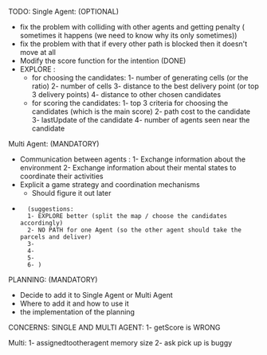 TODO:
Single Agent: (OPTIONAL)
- fix the problem with colliding with other agents and getting penalty ( sometimes it happens (we need to know why its only sometimes))
- fix the problem with that if every other path is blocked then it doesn't move at all 
- Modify the score function for the intention (DONE)
- EXPLORE : 
    - for choosing the candidates: 
        1- number of generating cells (or the ratio)
        2- number of cells 
        3- distance to the best delivery point (or top 3 delivery points)
        4- distance to other chosen candidates 
    - for scoring the candidates: 
        1- top 3 criteria for choosing the candidates (which is the main score) 
        2- path cost to the candidate
        3- lastUpdate of the candidate 
        4- number of agents seen near the candidate



Multi Agent: (MANDATORY)
- Communication between agents :
    1- Exchange information about the environment
    2- Exchange information about their mental states to coordinate their activities
- Explicit a game strategy and coordination mechanisms
    - Should figure it out later 
-       (suggestions: 
        1- EXPLORE better (split the map / choose the candidates accordingly)
        2- NO PATH for one Agent (so the other agent should take the parcels and deliver)
        3- 
        4-   
        5- 
        6- )


PLANNING: (MANDATORY)
- Decide to add it to Single Agent or Multi Agent
- Where to add it and how to use it 
- the implementation of the planning 














CONCERNS: 
SINGLE AND MULTI AGENT: 
1- getScore is WRONG

Multi: 
1- assignedtootheragent memory size 
2- ask pick up is buggy 